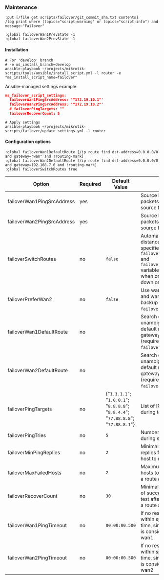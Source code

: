### Maintenance

```
:put [/file get scripts/failover/git_commit_sha.txt contents]
/log print where (topics="script;warning" or topics="script;info") and message~"Failover"

:global failoverWan1PrevState -1
:global failoverWan2PrevState -1
```

#### Installation

```shell
# For 'develop' branch
# -e ms_install_branch=develop
ansible-playbook ~/projects/mikrotik-scripts/tools/ansible/install_script.yml -l router -e "ms_install_script_name=failover"
```

Ansible-managed settings example:
```json
ms_failover_script_settings:
  failoverWan1PingSrcAddress: '"172.19.10.1"'
  failoverWan2PingSrcAddress: '"172.19.10.2"'
  # failoverPingTargets: ""
  failoverRecoverCount: 5
```

```shell
# Apply settings
ansible-playbook ~/projects/mikrotik-scripts/failover/update_settings.yml -l router
```

#### Configuration options

```
:global failoverWan1DefaultRoute [/ip route find dst-address=0.0.0.0/0 and gateway="wan" and !routing-mark]
:global failoverWan2DefaultRoute [/ip route find dst-address=0.0.0.0/0 and gateway=192.168.7.6 and !routing-mark]
:global failoverSwitchRoutes true
```

| Option                     | Required  | Default<br>Value   | Description |
| -------------------------- | --------- | ------------------ | ----------- |
| failoverWan1PingSrcAddress | yes       |                    | Source IP address to use as packets<br>source for wan1 tests |
| failoverWan2PingSrcAddress | yes       |                    | Source IP address to use as packets<br>source for wan2 tests |
| failoverSwitchRoutes       | no        | `false`            | Automatically swap distances for routes,<br>specified in `failoverWan1DefaultRoute`<br>and `failoverWan1DefaultRoute` variables<br>when one of gateways go down or up |
| failoverPreferWan2         | no        | `false`            | Use wan2 as main route and wan1 as a<br>backup (used only when<br>`failoverSwitchRoutes=true`) |
| failoverWan1DefaultRoute   | no        |                    | Search query that unambiguously identifies<br>default route via wan1 gateway<br>(required when `failoverSwitchRoutes=true`)|
| failoverWan2DefaultRoute   | no        |                    | Search query that unambiguously identifies<br>default route via wan2 gateway<br>(required when `failoverSwitchRoutes=true`)|
| failoverPingTargets        | no        | {"`1.1.1.1`";<br>"`1.0.0.1`";<br>"`8.8.8.8`";<br>"`8.8.4.4`";<br>"`77.88.8.8`";<br>"`77.88.8.1`"} | List of IP addresses to ping during test |
| failoverPingTries          | no        | `5`                | Number of packets to send during single host test |
| failoverMinPingReplies     | no        | `2`                | Minimal number of ping replies for a single<br>host to consider it up |
| failoverMaxFailedHosts     | no        | `2`                | Maximum number of failed hosts to consider<br>a route as down |
| failoverRecoverCount       | no        | `30`               | Minimal successive count of successful<br>test after a fail to consider<br>a route as up again |
| failoverWan1PingTimeout    | no        | `00:00:00.500`     | If no responce is received within specified<br>time, single ping attempt<br>is considered failed for wan1 |
| failoverWan2PingTimeout    | no        | `00:00:00.500`     | If no responce is received within specified<br>time, single ping attempt<br>is considered failed for wan2 |

